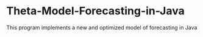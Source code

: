 # Theta-Model-Forecasting-in-Java
This program implements a new and optimized model of forecasting in Java
